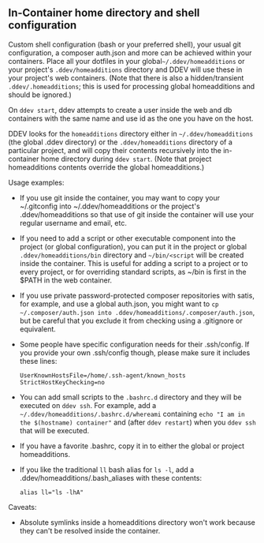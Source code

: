 ## In-Container home directory and shell configuration

Custom shell configuration (bash or your preferred shell), your usual git configuration, a composer auth.json and more can be achieved within your containers.  Place all your dotfiles in your global`~/.ddev/homeadditions` or your project's `.ddev/homeadditions` directory and DDEV will use these in your project's web containers.  (Note that there is also a hidden/transient `.ddev/.homeadditions`; this is used for processing global homeadditions and should be ignored.)

On `ddev start`, ddev attempts to create a user inside the web and db containers with the same name and use id as the one you have on the host.

DDEV looks for the `homeadditions` directory either in `~/.ddev/homeadditions` (the global .ddev directory) or the `.ddev/homeadditions` directory of a particular project, and will copy their contents recursively into the in-container home directory during `ddev start`. (Note that project homeadditions contents override the global homeadditions.)

Usage examples:

* If you use git inside the container, you may want to copy your ~/.gitconfig into ~/.ddev/homeadditions or the project's .ddev/homeadditions so that use of git inside the container will use your regular username and email, etc.
* If you need to add a script or other executable component into the project (or global configuration), you can put it in the project or global `.ddev/homeadditions/bin` directory and `~/bin/<script` will be created inside the container. This is useful for adding a script to a project or to every project, or for overriding standard scripts, as ~/bin is first in the $PATH in the web container.
* If you use private password-protected composer repositories with satis, for example, and use a global auth.json, you might want to `cp ~/.composer/auth.json into .ddev/homeadditions/.composer/auth.json`, but be careful that you exclude it from checking using a .gitignore or equivalent.
* Some people have specific configuration needs for their .ssh/config. If you provide your own .ssh/config though, please make sure it includes these lines:

    ```
    UserKnownHostsFile=/home/.ssh-agent/known_hosts
    StrictHostKeyChecking=no
    ```

* You can add small scripts to the `.bashrc.d` directory and they will be executed on `ddev ssh`. For example, add a `~/.ddev/homeadditions/.bashrc.d/whereami` containing `echo "I am in the $(hostname) container"` and (after `ddev restart`) when you `ddev ssh` that will be executed.
* If you have a favorite .bashrc, copy it in to either the global or project homeadditions.

* If you like the traditional `ll` bash alias for `ls -l`, add a .ddev/homeadditions/.bash_aliases with these contents:

    ```
    alias ll="ls -lhA"
    ```

Caveats:

* Absolute symlinks inside a homeadditions directory won't work because they can't be resolved inside the container.
